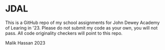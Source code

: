 # JDAL
This is a GitHub repo of my school assignments for John Dewey Academy of Learing in '23.
Please do not submit my code as your own, you will not pass. All code originality checkers will point to this repo.

Malik Hassan
2023
